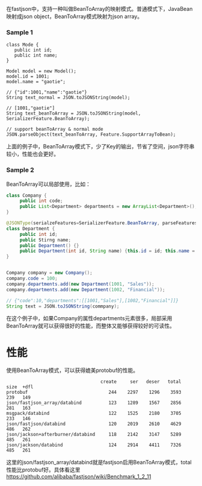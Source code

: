 在fastjson中，支持一种叫做BeanToArray的映射模式。普通模式下，JavaBean映射成json object，BeanToArray模式映射为json array。

### Sample 1
```
class Mode {
   public int id;
   public int name;
}

Model model = new Model();
model.id = 1001;
model.name = "gaotie";

// {"id":1001,"name":"gaotie"}
String text_normal = JSON.toJSONString(model); 

// [1001,"gaotie"]
String text_beanToArray = JSON.toJSONString(model, SerializerFeature.BeanToArray); 

// support beanToArray & normal mode
JSON.parseObject(text_beanToArray, Feature.SupportArrayToBean); 
```
上面的例子中，BeanToArray模式下，少了Key的输出，节省了空间，json字符串较小，性能也会更好。

### Sample 2
BeanToArray可以局部使用，比如：
```java
class Company {
     public int code;
     public List<Department> departments = new ArrayList<Department>();
}

@JSONType(serialzeFeatures=SerializerFeature.BeanToArray, parseFeatures=Feature.SupportArrayToBean))
class Department {
     public int id;
     public Stirng name;
     public Department() {}
     public Department(int id, String name) {this.id = id; this.name = name;}
}


Company company = new Company();
company.code = 100;
company.departments.add(new Department(1001, "Sales"));
company.departments.add(new Department(1002, "Financial"));

// {"code":10,"departments":[[1001,"Sales"],[1002,"Financial"]]}
String text = JSON.toJSONString(commpany); 
```
在这个例子中，如果Company的属性departments元素很多，局部采用BeanToArray就可以获得很好的性能，而整体又能够获得较好的可读性。

# 性能
使用BeanToArray模式，可以获得媲美protobuf的性能。
```
                                   create     ser   deser   total   size  +dfl
protobuf                              244    2297    1296    3593    239   149
json/fastjson_array/databind          123    1289    1567    2856    281   163
msgpack/databind                      122    1525    2180    3705    233   146
json/fastjson/databind                120    2019    2610    4629    486   262
json/jackson+afterburner/databind     118    2142    3147    5289    485   261
json/jackson/databind                 124    2914    4411    7326    485   261
```
这里的json/fastjson_array/databind就是fastjson启用BeanToArray模式，total性能比protobuf好。具体看这里 https://github.com/alibaba/fastjson/wiki/Benchmark_1_2_11